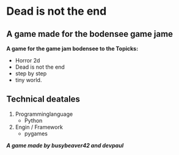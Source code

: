 # Dead is not the end
## A game made for the bodensee game jame

**A game for the game jam bodensee to the Topicks:**
- Horror 2d
- Dead is not the end
- step by step
- tiny world.

## Technical deatales

1. Programminglanguage
    - Python
2. Engin / Framework
    - pygames

   
***A game made by busybeaver42 and devpaul***